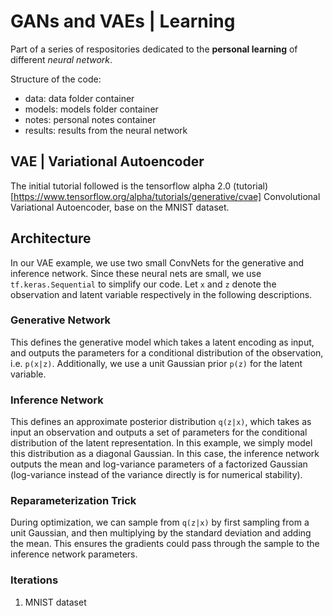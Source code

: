 # GANs and VAEs | Learning 
Part of a series of respositories dedicated to the __personal learning__ of different _neural network_.

Structure of the code:
- data: data folder container
- models: models folder container
- notes: personal notes container
- results: results from the neural network


## VAE | Variational Autoencoder
The initial tutorial followed is the tensorflow alpha 2.0 (tutorial)[https://www.tensorflow.org/alpha/tutorials/generative/cvae] Convolutional Variational Autoencoder, base on the MNIST dataset. 

## Architecture
In our VAE example, we use two small ConvNets for the generative and inference network. Since these neural nets are small, we use `tf.keras.Sequential` to simplify our code. Let `x` and `z` denote the observation and latent variable respectively in the following descriptions.

### Generative Network
This defines the generative model which takes a latent encoding as input, and outputs the parameters for a conditional distribution of the observation, i.e. `p(x|z)`. Additionally, we use a unit Gaussian prior `p(z)` for the latent variable.

### Inference Network
This defines an approximate posterior distribution `q(z|x)`, which takes as input an observation and outputs a set of parameters for the conditional distribution of the latent representation. In this example, we simply model this distribution as a diagonal Gaussian. In this case, the inference network outputs the mean and log-variance parameters of a factorized Gaussian (log-variance instead of the variance directly is for numerical stability).

### Reparameterization Trick
During optimization, we can sample from `q(z|x)` by first sampling from a unit Gaussian, and then multiplying by the standard deviation and adding the mean. This ensures the gradients could pass through the sample to the inference network parameters.


### Iterations
1. MNIST dataset 
